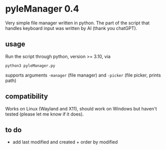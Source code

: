 # pyleManager 0.4

Very simple file manager written in python. The part of the script that handles keyboard input was written by AI (thank you chatGPT).

## usage

Run the script through python, version >= 3.10, via
```
python3 pyleManager.py
```
supports arguments `-manager` (file manager) and `-picker` (file picker, prints path)

## compatibility

Works on Linux (Wayland and X11), should work on Windows but haven't tested (please let me know if it does).

## to do

- add last modified and created + order by modified
